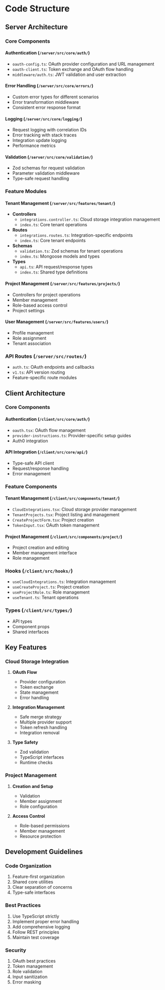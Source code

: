 # Code Structure

## Server Architecture

### Core Components

#### Authentication (`/server/src/core/auth/`)
- `oauth-config.ts`: OAuth provider configuration and URL management
- `oauth-client.ts`: Token exchange and OAuth flow handling
- `middleware/auth.ts`: JWT validation and user extraction

#### Error Handling (`/server/src/core/errors/`)
- Custom error types for different scenarios
- Error transformation middleware
- Consistent error response format

#### Logging (`/server/src/core/logging/`)
- Request logging with correlation IDs
- Error tracking with stack traces
- Integration update logging
- Performance metrics

#### Validation (`/server/src/core/validation/`)
- Zod schemas for request validation
- Parameter validation middleware
- Type-safe request handling

### Feature Modules

#### Tenant Management (`/server/src/features/tenant/`)
- **Controllers**
  - `integrations.controller.ts`: Cloud storage integration management
  - `index.ts`: Core tenant operations
- **Routes**
  - `integrations.routes.ts`: Integration-specific endpoints
  - `index.ts`: Core tenant endpoints
- **Schemas**
  - `validation.ts`: Zod schemas for tenant operations
  - `index.ts`: Mongoose models and types
- **Types**
  - `api.ts`: API request/response types
  - `index.ts`: Shared type definitions

#### Project Management (`/server/src/features/projects/`)
- Controllers for project operations
- Member management
- Role-based access control
- Project settings

#### User Management (`/server/src/features/users/`)
- Profile management
- Role assignment
- Tenant association

### API Routes (`/server/src/routes/`)
- `auth.ts`: OAuth endpoints and callbacks
- `v1.ts`: API version routing
- Feature-specific route modules

## Client Architecture

### Core Components

#### Authentication (`/client/src/core/auth/`)
- `oauth.tsx`: OAuth flow management
- `provider-instructions.ts`: Provider-specific setup guides
- Auth0 integration

#### API Integration (`/client/src/core/api/`)
- Type-safe API client
- Request/response handling
- Error management

### Feature Components

#### Tenant Management (`/client/src/components/tenant/`)
- `CloudIntegrations.tsx`: Cloud storage provider management
- `TenantProjects.tsx`: Project listing and management
- `CreateProjectForm.tsx`: Project creation
- `TokenInput.tsx`: OAuth token management

#### Project Management (`/client/src/components/project/`)
- Project creation and editing
- Member management interface
- Role management

### Hooks (`/client/src/hooks/`)
- `useCloudIntegrations.ts`: Integration management
- `useCreateProject.ts`: Project creation
- `useProjectRole.ts`: Role management
- `useTenant.ts`: Tenant operations

### Types (`/client/src/types/`)
- API types
- Component props
- Shared interfaces

## Key Features

### Cloud Storage Integration
1. **OAuth Flow**
   - Provider configuration
   - Token exchange
   - State management
   - Error handling

2. **Integration Management**
   - Safe merge strategy
   - Multiple provider support
   - Token refresh handling
   - Integration removal

3. **Type Safety**
   - Zod validation
   - TypeScript interfaces
   - Runtime checks

### Project Management
1. **Creation and Setup**
   - Validation
   - Member assignment
   - Role configuration

2. **Access Control**
   - Role-based permissions
   - Member management
   - Resource protection

## Development Guidelines

### Code Organization
1. Feature-first organization
2. Shared core utilities
3. Clear separation of concerns
4. Type-safe interfaces

### Best Practices
1. Use TypeScript strictly
2. Implement proper error handling
3. Add comprehensive logging
4. Follow REST principles
5. Maintain test coverage

### Security
1. OAuth best practices
2. Token management
3. Role validation
4. Input sanitization
5. Error masking